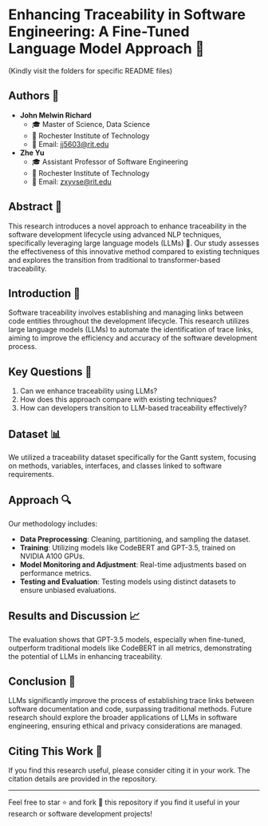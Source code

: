 
# Enhancing Traceability in Software Engineering: A Fine-Tuned Language Model Approach 🚀
(Kindly visit the folders for specific README files)
## Authors 📝
- **John Melwin Richard**
  - 🎓 Master of Science, Data Science
  - 🏫 Rochester Institute of Technology
  - 📧 Email: jj5603@rit.edu
- **Zhe Yu**
  - 🎓 Assistant Professor of Software Engineering
  - 🏫 Rochester Institute of Technology
  - 📧 Email: zxyvse@rit.edu

## Abstract 📝
This research introduces a novel approach to enhance traceability in the software development lifecycle using advanced NLP techniques, specifically leveraging large language models (LLMs) 🤖. Our study assesses the effectiveness of this innovative method compared to existing techniques and explores the transition from traditional to transformer-based traceability.

## Introduction 📘
Software traceability involves establishing and managing links between code entities throughout the development lifecycle. This research utilizes large language models (LLMs) to automate the identification of trace links, aiming to improve the efficiency and accuracy of the software development process.

## Key Questions 🤔
1. Can we enhance traceability using LLMs?
2. How does this approach compare with existing techniques?
3. How can developers transition to LLM-based traceability effectively?

## Dataset 📊
We utilized a traceability dataset specifically for the Gantt system, focusing on methods, variables, interfaces, and classes linked to software requirements.

## Approach 🔍
Our methodology includes:
- **Data Preprocessing**: Cleaning, partitioning, and sampling the dataset.
- **Training**: Utilizing models like CodeBERT and GPT-3.5, trained on NVIDIA A100 GPUs.
- **Model Monitoring and Adjustment**: Real-time adjustments based on performance metrics.
- **Testing and Evaluation**: Testing models using distinct datasets to ensure unbiased evaluations.

## Results and Discussion 📈
The evaluation shows that GPT-3.5 models, especially when fine-tuned, outperform traditional models like CodeBERT in all metrics, demonstrating the potential of LLMs in enhancing traceability.

## Conclusion 🎯
LLMs significantly improve the process of establishing trace links between software documentation and code, surpassing traditional methods. Future research should explore the broader applications of LLMs in software engineering, ensuring ethical and privacy considerations are managed.


## Citing This Work 📄
If you find this research useful, please consider citing it in your work. The citation details are provided in the repository.

---

Feel free to star ⭐ and fork 🍴 this repository if you find it useful in your research or software development projects!

